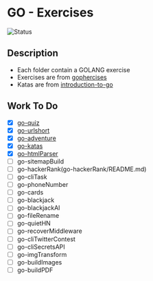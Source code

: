 # GO - Exercises

![Status](https://img.shields.io/badge/Status-InProgess-Orange)

## Description

- Each folder contain a GOLANG exercise
- Exercises are from [gophercises](https://gophercises.com/)
- Katas are from [introduction-to-go](https://github.com/davecheney/introduction-to-go)

## Work To Do

- [x] [go-quiz](go-quiz/README.md)
- [x] [go-urlshort](go-urlshort/README.md)
- [x] [go-adventure](go-adventure/README.md)
- [x] [go-katas](go-katas/README.md)
- [x] [go-htmlParser](go-htmlParser/README.md)
- [ ] go-sitemapBuild
- [ ] go-hackerRank(go-hackerRank/README.md)
- [ ] go-cliTask
- [ ] go-phoneNumber
- [ ] go-cards
- [ ] go-blackjack
- [ ] go-blackjackAI
- [ ] go-fileRename
- [ ] go-quietHN
- [ ] go-recoverMiddleware
- [ ] go-cliTwitterContest
- [ ] go-cliSecretsAPI
- [ ] go-imgTransform
- [ ] go-buildImages
- [ ] go-buildPDF

